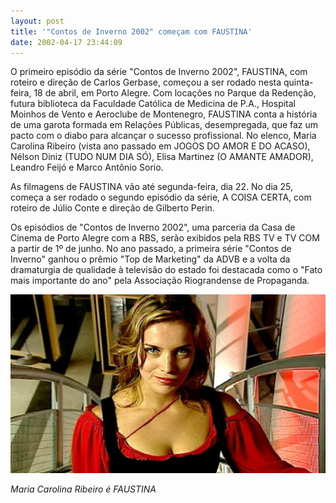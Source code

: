 ```yaml
---
layout: post
title: '"Contos de Inverno 2002" começam com FAUSTINA'
date: 2002-04-17 23:44:09
---
```

O primeiro episódio da série "Contos de Inverno 2002", FAUSTINA, com roteiro e direção de Carlos Gerbase, começou a ser rodado nesta quinta-feira, 18 de abril, em Porto Alegre. Com locações no Parque da Redenção, futura biblioteca da Faculdade Católica de Medicina de P.A., Hospital Moinhos de Vento e Aeroclube de Montenegro, FAUSTINA conta a história de uma garota formada em Relações Públicas, desempregada, que faz um pacto com o diabo para alcançar o sucesso profissional. No elenco, Maria Carolina Ribeiro (vista ano passado em JOGOS DO AMOR E DO ACASO), Nélson Diniz (TUDO NUM DIA SÓ), Elisa Martinez (O AMANTE AMADOR), Leandro Feijó e Marco Antônio Sorio.

As filmagens de FAUSTINA vão até segunda-feira, dia 22. No dia 25, começa a ser rodado o segundo episódio da série, A COISA CERTA, com roteiro de Júlio Conte e direção de Gilberto Perin.

Os episódios de "Contos de Inverno 2002", uma parceria da Casa de Cinema de Porto Alegre com a RBS, serão exibidos pela RBS TV e TV COM a partir de 1º de junho. No ano passado, a primeira série "Contos de Inverno" ganhou o prêmio "Top de Marketing" da ADVB e a volta da dramaturgia de qualidade à televisão do estado foi destacada como o "Fato mais importante do ano" pela Associação Riograndense de Propaganda.

![](/uploads/faustina-1.jpg)

*Maria Carolina Ribeiro é FAUSTINA*